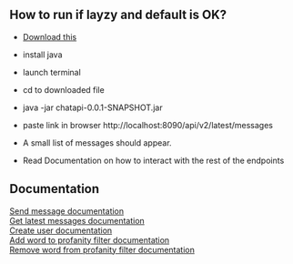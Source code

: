 ## How to run if layzy and default is OK?
- [Download this](Compiled/chatapi-0.0.1-SNAPSHOT.jar)<br>
- install java
- launch terminal
- cd to downloaded file
- java -jar chatapi-0.0.1-SNAPSHOT.jar

- paste link in browser http://localhost:8090/api/v2/latest/messages
- A small list of messages should appear.
- Read Documentation on how to interact with the rest of the endpoints

## Documentation

[Send message documentation](documentation/SENDMESSAGE.md)<br>
[Get latest messages documentation](documentation/GETLATESTMESSAGES.md)<br>
[Create user documentation](documentation/CREATEUSER.md)<br>
[Add word to profanity filter documentation](documentation/ADDWORDTOPROFANITYFILTER.md)<br>
[Remove word from profanity filter documentation](documentation/REMOVEWORDFROMPROFANITYFILTER.md)<br>


